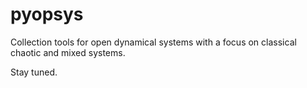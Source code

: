 # pyopsys
Collection tools for open dynamical systems with a focus on classical chaotic and mixed systems.

Stay tuned.
